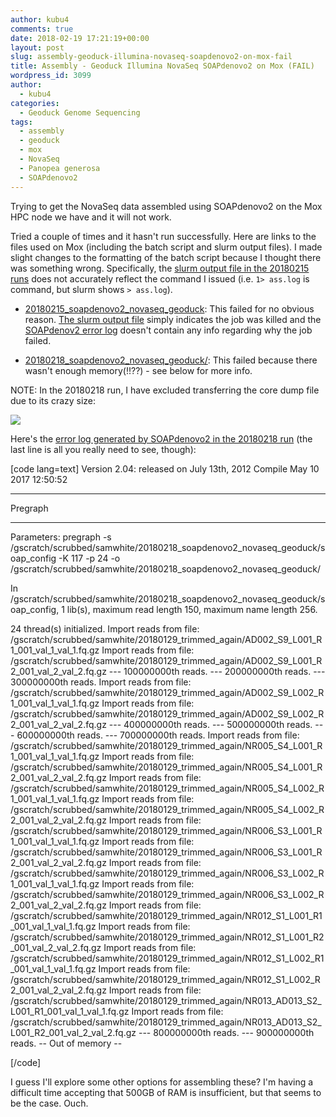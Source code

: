 ```yaml
---
author: kubu4
comments: true
date: 2018-02-19 17:21:19+00:00
layout: post
slug: assembly-geoduck-illumina-novaseq-soapdenovo2-on-mox-fail
title: Assembly - Geoduck Illumina NovaSeq SOAPdenovo2 on Mox (FAIL)
wordpress_id: 3099
author:
  - kubu4
categories:
  - Geoduck Genome Sequencing
tags:
  - assembly
  - geoduck
  - mox
  - NovaSeq
  - Panopea generosa
  - SOAPdenovo2
---
```


Trying to get the NovaSeq data assembled using SOAPdenovo2 on the Mox HPC node we have and it will not work.

Tried a couple of times and it hasn't run successfully. Here are links to the files used on Mox (including the batch script and slurm output files). I made slight changes to the formatting of the batch script because I thought there was something wrong. Specifically, the [slurm output file in the 20180215 runs](http://owl.fish.washington.edu/Athaliana/20180215_soapdenovo2_novaseq_geoduck/slurm-134981.out) does not accurately reflect the command I issued (i.e. `1> ass.log` is command, but slurm shows `> ass.log`).





  * [20180215_soapdenovo2_novaseq_geoduck](http://owl.fish.washington.edu/Athaliana/20180215_soapdenovo2_novaseq_geoduck/): This failed for no obvious reason. [The slurm output file](http://owl.fish.washington.edu/Athaliana/20180215_soapdenovo2_novaseq_geoduck/slurm-134981.out) simply indicates the job was killed and the [SOAPdenov2 error log](http://owl.fish.washington.edu/Athaliana/20180215_soapdenovo2_novaseq_geoduck/ass.err) doesn't contain any info regarding why the job failed.



  * [20180218_soapdenovo2_novaseq_geoduck/](http://owl.fish.washington.edu/Athaliana/20180218_soapdenovo2_novaseq_geoduck/): This failed because there wasn't enough memory(!!??) - see below for more info.






NOTE: In the 20180218 run, I have excluded transferring the core dump file due to its crazy size:

![](http://owl.fish.washington.edu/Athaliana/20180218_mox_geo_novaseq_fail_01.png)

Here's the [error log generated by SOAPdenovo2 in the 20180218 run](http://owl.fish.washington.edu/Athaliana/20180218_soapdenovo2_novaseq_geoduck/ass.err) (the last line is all you really need to see, though):

[code lang=text]
Version 2.04: released on July 13th, 2012
Compile May 10 2017 12:50:52

********************
Pregraph
********************

Parameters: pregraph -s /gscratch/scrubbed/samwhite/20180218_soapdenovo2_novaseq_geoduck/soap_config -K 117 -p 24 -o /gscratch/scrubbed/samwhite/20180218_soapdenovo2_novaseq_geoduck/ 

In /gscratch/scrubbed/samwhite/20180218_soapdenovo2_novaseq_geoduck/soap_config, 1 lib(s), maximum read length 150, maximum name length 256.

24 thread(s) initialized.
Import reads from file:
 /gscratch/scrubbed/samwhite/20180129_trimmed_again/AD002_S9_L001_R1_001_val_1_val_1.fq.gz
Import reads from file:
 /gscratch/scrubbed/samwhite/20180129_trimmed_again/AD002_S9_L001_R2_001_val_2_val_2.fq.gz
--- 100000000th reads.
--- 200000000th reads.
--- 300000000th reads.
Import reads from file:
 /gscratch/scrubbed/samwhite/20180129_trimmed_again/AD002_S9_L002_R1_001_val_1_val_1.fq.gz
Import reads from file:
 /gscratch/scrubbed/samwhite/20180129_trimmed_again/AD002_S9_L002_R2_001_val_2_val_2.fq.gz
--- 400000000th reads.
--- 500000000th reads.
--- 600000000th reads.
--- 700000000th reads.
Import reads from file:
 /gscratch/scrubbed/samwhite/20180129_trimmed_again/NR005_S4_L001_R1_001_val_1_val_1.fq.gz
Import reads from file:
 /gscratch/scrubbed/samwhite/20180129_trimmed_again/NR005_S4_L001_R2_001_val_2_val_2.fq.gz
Import reads from file:
 /gscratch/scrubbed/samwhite/20180129_trimmed_again/NR005_S4_L002_R1_001_val_1_val_1.fq.gz
Import reads from file:
 /gscratch/scrubbed/samwhite/20180129_trimmed_again/NR005_S4_L002_R2_001_val_2_val_2.fq.gz
Import reads from file:
 /gscratch/scrubbed/samwhite/20180129_trimmed_again/NR006_S3_L001_R1_001_val_1_val_1.fq.gz
Import reads from file:
 /gscratch/scrubbed/samwhite/20180129_trimmed_again/NR006_S3_L001_R2_001_val_2_val_2.fq.gz
Import reads from file:
 /gscratch/scrubbed/samwhite/20180129_trimmed_again/NR006_S3_L002_R1_001_val_1_val_1.fq.gz
Import reads from file:
 /gscratch/scrubbed/samwhite/20180129_trimmed_again/NR006_S3_L002_R2_001_val_2_val_2.fq.gz
Import reads from file:
 /gscratch/scrubbed/samwhite/20180129_trimmed_again/NR012_S1_L001_R1_001_val_1_val_1.fq.gz
Import reads from file:
 /gscratch/scrubbed/samwhite/20180129_trimmed_again/NR012_S1_L001_R2_001_val_2_val_2.fq.gz
Import reads from file:
 /gscratch/scrubbed/samwhite/20180129_trimmed_again/NR012_S1_L002_R1_001_val_1_val_1.fq.gz
Import reads from file:
 /gscratch/scrubbed/samwhite/20180129_trimmed_again/NR012_S1_L002_R2_001_val_2_val_2.fq.gz
Import reads from file:
 /gscratch/scrubbed/samwhite/20180129_trimmed_again/NR013_AD013_S2_L001_R1_001_val_1_val_1.fq.gz
Import reads from file:
 /gscratch/scrubbed/samwhite/20180129_trimmed_again/NR013_AD013_S2_L001_R2_001_val_2_val_2.fq.gz
--- 800000000th reads.
--- 900000000th reads.
-- Out of memory --

[/code]

I guess I'll explore some other options for assembling these? I'm having a difficult time accepting that 500GB of RAM is insufficient, but that seems to be the case. Ouch.
